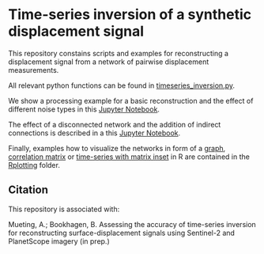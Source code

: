 # Time-series inversion of a synthetic displacement signal

This repository constains scripts and examples for reconstructing a displacement signal from a network of pairwise displacement measurements.  

All relevant python functions can be found in [timeseries_inversion.py](./timeseries_inversion.py).

We show a processing example for a basic reconstruction and the effect of different noise types in this [Jupyter Notebook](./timeseries_inversion_basic_example.ipynb).

The effect of a disconnected network and the addition of indirect connections is described in a this [Jupyter Notebook](./timeseries_inversion_disconnected_networks.ipynb).

Finally, examples how to visualize the networks in form of a [graph](./Rplotting/plot_graph.R), [correlation matrix](./Rplotting/plot_matrix.R) or [time-series with matrix inset](./Rplotting/matrix_inset.R) in R are contained in the [Rplotting](./Rplotting) folder.

## Citation

This repository is associated with:

Mueting, A.; Bookhagen, B. Assessing the accuracy of time-series inversion for reconstructing surface-displacement signals using Sentinel-2 and PlanetScope imagery (in prep.)
